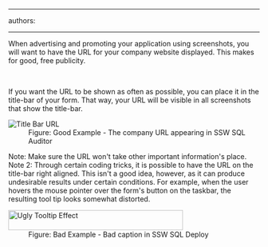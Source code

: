 

---
authors:

---




<span class='intro'> <p>When advertising and promoting your application using screenshots, you will want to have the URL for your company website displayed. This makes for good, free publicity.</p> </span>

​
<div>If you want the URL to be shown as often as possible, you can place it in the title-bar of your form. That way, your URL will be visible in all screenshots that show the title-bar.</div><dl class="goodImage"><dt>
      <img alt="Title Bar URL" src="http&#58;//www.ssw.com.au/ssw/Standards/Rules/Images/TitleBarURL.gif" />
   </dt><dd>Figure&#58; Good Example - The company URL appearing in SSW SQL Auditor</dd></dl><div>Note&#58; Make sure the URL won't take other important information's place.</div><div>Note 2&#58; Through certain coding tricks, it is possible to have the URL on the title-bar right aligned. This isn't a good idea, however, as it can produce undesirable results under certain conditions. For example, when the user hovers the mouse pointer over the form's button on the taskbar, the resulting tool tip looks somewhat distorted.</div><dl class="badImage"><dt>
      <img alt="Ugly Tooltip Effect" src="http&#58;//www.ssw.com.au/ssw/Standards/Rules/Images/UglyTooltipEffect.gif" style="height&#58;40px;width&#58;350px;" />
   </dt><dd>Figure&#58; Bad Example - Bad caption in SSW SQL Deploy</dd></dl> 


